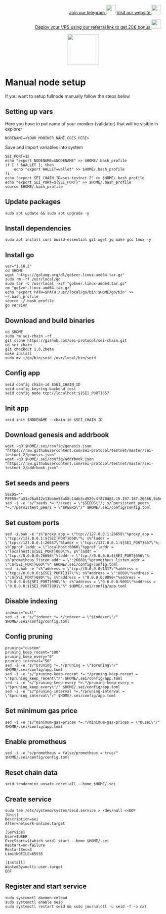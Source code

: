 <p style="font-size:14px" align="right">
<a href="https://t.me/kjnotes" target="_blank">Join our telegram <img src="https://user-images.githubusercontent.com/50621007/168689534-796f181e-3e4c-43a5-8183-9888fc92cfa7.png" width="30"/></a>
<a href="https://kjnodes.com/" target="_blank">Visit our website <img src="https://user-images.githubusercontent.com/50621007/168689709-7e537ca6-b6b8-4adc-9bd0-186ea4ea4aed.png" width="30"/></a>
</p>

<p style="font-size:14px" align="right">
<a href="https://hetzner.cloud/?ref=y8pQKS2nNy7i" target="_blank">Deploy your VPS using our referral link to get 20€ bonus <img src="https://user-images.githubusercontent.com/50621007/174612278-11716b2a-d662-487e-8085-3686278dd869.png" width="30"/></a>
</p>

<p align="center">
  <img height="100" height="auto" src="https://user-images.githubusercontent.com/50621007/169664551-39020c2e-fa95-483b-916b-c52ce4cb907c.png">
</p>

# Manual node setup
If you want to setup fullnode manually follow the steps below

## Setting up vars
Here you have to put name of your moniker (validator) that will be visible in explorer
```
NODENAME=<YOUR_MONIKER_NAME_GOES_HERE>
```

Save and import variables into system
```
SEI_PORT=12
echo "export NODENAME=$NODENAME" >> $HOME/.bash_profile
if [ ! $WALLET ]; then
	echo "export WALLET=wallet" >> $HOME/.bash_profile
fi
echo "export SEI_CHAIN_ID=sei-testnet-2" >> $HOME/.bash_profile
echo "export SEI_PORT=${SEI_PORT}" >> $HOME/.bash_profile
source $HOME/.bash_profile
```

## Update packages
```
sudo apt update && sudo apt upgrade -y
```

## Install dependencies
```
sudo apt install curl build-essential git wget jq make gcc tmux -y
```

## Install go
```
ver="1.18.2"
cd $HOME
wget "https://golang.org/dl/go$ver.linux-amd64.tar.gz"
sudo rm -rf /usr/local/go
sudo tar -C /usr/local -xzf "go$ver.linux-amd64.tar.gz"
rm "go$ver.linux-amd64.tar.gz"
echo "export PATH=$PATH:/usr/local/go/bin:$HOME/go/bin" >> ~/.bash_profile
source ~/.bash_profile
go version
```

## Download and build binaries
```
cd $HOME
sudo rm sei-chain -rf
git clone https://github.com/sei-protocol/sei-chain.git
cd sei-chain
git checkout 1.0.2beta
make install 
sudo mv ~/go/bin/seid /usr/local/bin/seid
```

## Config app
```
seid config chain-id $SEI_CHAIN_ID
seid config keyring-backend test
seid config node tcp://localhost:${SEI_PORT}657
```

## Init app
```
seid init $NODENAME --chain-id $SEI_CHAIN_ID
```

## Download genesis and addrbook
```
wget -qO $HOME/.sei/config/genesis.json "https://raw.githubusercontent.com/sei-protocol/testnet/master/sei-testnet-2/genesis.json"
wget -qO $HOME/.sei/config/addrbook.json "https://raw.githubusercontent.com/sei-protocol/testnet/master/sei-testnet-2/addrbook.json"
```

## Set seeds and peers
```
SEEDS=""
PEERS="a31a25a812e13bbbe58a58c14db3cd529c4f870d@3.15.197.187:26656,5b5ec09067a5fcaccf75f19b45ab29ce07e0167c@18.118.159.154:26656,20528d7ab115e56660b06fbff1b95c543e19e2e3@194.163.150.25:26256,49e9d66477cd5df48ceb884b6870cccfc5fa96c5@47.156.153.124:56656,ddb046d461bd698bf2b5f0608bc9ed9ebb69821b@20.46.229.243:12656,44c4e0294f6912b130f57a0fddc5d7434b68ca37@65.108.7.120:26656,3ddc21e72f88e1d83ff2098d25fb6988f59598fa@38.242.250.253:26656,a50a2c2a39e740e18e2a3810867ce8786d64f718@75.119.155.73:12656,591b797c0a4af6d3decaaf0f14dab8ce92d7c3ae@51.120.95.14:12656,f161690e4f552194097b3e99501a526c8862c03c@20.38.38.1:12656,b1bab63a99b58cdc05e015875e426bc28eb9716c@149.102.143.141:12656,b6e9a99fb9a960fa71d36f0c9b442c2b9fba9484@51.120.1.230:12656,c89a26cf8d4812fb8873f6e46bead2363f8ab67c@147.182.203.5:12656,52517312816bf4c6ab1d99fc347647b4626064e7@52.155.104.204:26656,7886e2704b892ed032ff5091e41542216309f39c@20.249.4.115:12656,59bbe8e365c56e29ccd1d88462fe92c43bc8e173@89.163.143.208:26656,a3f055c2cd623d9d1353d8c6566b9d00e01ef0be@13.87.71.97:12656,51213fb34076bd39d7f687ea94deb6916301d118@20.118.224.134:12656,93578f85728acfc14f8d9c1f84f7d8d0548cfd15@20.40.89.41:12656,9c74bdb1f6d34e1eb45b6810e116e8033b2d7014@20.119.48.205:12656,dff3c3c5679d06166476773d2ee777b4c6dfd3eb@52.255.136.48:12656,38b4d78c7d6582fb170f6c19330a7e37e6964212@194.163.189.114:46656,1c6b5b7d880e488e87e86b0de420ad92d4cece50@149.102.158.204:12656,edf25610498e0a1192c743f39368502ece89ec8d@144.76.19.103:26656,678580163a228a8240a3d15ee128ad94fe623141@159.89.204.218:12656,cd2ce7465937c046aeefb286744c45afd1b63ebb@139.59.100.192:12656,396f45e6270f34f608ffc1727c2fc0d1955aff3b@137.184.76.160:12656,99c0a0a5bdb19a9b8be05b8f268d6e12a01e6dc3@146.19.24.34:26656,db4fa2ced59020bcec13668b3204a2fd2ac5b720@188.166.228.170:26656,bccab1003dd4f794ad8be49209700129fb86de99@38.242.221.88:26656,d4479d0bf6e543ec60fae27206ec5a70837c555e@38.242.129.240:36376,a452faddaf371e840fcbb0e44c7234551949d1b7@34.66.153.93:26656"
sed -i -e "s/^seeds *=.*/seeds = \"$SEEDS\"/; s/^persistent_peers *=.*/persistent_peers = \"$PEERS\"/" $HOME/.sei/config/config.toml
```

## Set custom ports
```
sed -i.bak -e "s%^proxy_app = \"tcp://127.0.0.1:26658\"%proxy_app = \"tcp://127.0.0.1:${SEI_PORT}658\"%; s%^laddr = \"tcp://127.0.0.1:26657\"%laddr = \"tcp://127.0.0.1:${SEI_PORT}657\"%; s%^pprof_laddr = \"localhost:6060\"%pprof_laddr = \"localhost:${SEI_PORT}060\"%; s%^laddr = \"tcp://0.0.0.0:26656\"%laddr = \"tcp://0.0.0.0:${SEI_PORT}656\"%; s%^prometheus_listen_addr = \":26660\"%prometheus_listen_addr = \":${SEI_PORT}660\"%" $HOME/.sei/config/config.toml
sed -i.bak -e "s%^address = \"tcp://0.0.0.0:1317\"%address = \"tcp://0.0.0.0:${SEI_PORT}317\"%; s%^address = \":8080\"%address = \":${SEI_PORT}080\"%; s%^address = \"0.0.0.0:9090\"%address = \"0.0.0.0:${SEI_PORT}090\"%; s%^address = \"0.0.0.0:9091\"%address = \"0.0.0.0:${SEI_PORT}091\"%" $HOME/.sei/config/app.toml
```

## Disable indexing
```
indexer="null"
sed -i -e "s/^indexer *=.*/indexer = \"$indexer\"/" $HOME/.sei/config/config.toml
```

## Config pruning
```
pruning="custom"
pruning_keep_recent="100"
pruning_keep_every="0"
pruning_interval="50"
sed -i -e "s/^pruning *=.*/pruning = \"$pruning\"/" $HOME/.sei/config/app.toml
sed -i -e "s/^pruning-keep-recent *=.*/pruning-keep-recent = \"$pruning_keep_recent\"/" $HOME/.sei/config/app.toml
sed -i -e "s/^pruning-keep-every *=.*/pruning-keep-every = \"$pruning_keep_every\"/" $HOME/.sei/config/app.toml
sed -i -e "s/^pruning-interval *=.*/pruning-interval = \"$pruning_interval\"/" $HOME/.sei/config/app.toml
```

## Set minimum gas price
```
sed -i -e "s/^minimum-gas-prices *=.*/minimum-gas-prices = \"0usei\"/" $HOME/.sei/config/app.toml
```

## Enable prometheus
```
sed -i -e "s/prometheus = false/prometheus = true/" $HOME/.sei/config/config.toml
```

## Reset chain data
```
seid tendermint unsafe-reset-all --home $HOME/.sei
```

## Create service
```
sudo tee /etc/systemd/system/seid.service > /dev/null <<EOF
[Unit]
Description=sei
After=network-online.target

[Service]
User=$USER
ExecStart=$(which seid) start --home $HOME/.sei
Restart=on-failure
RestartSec=3
LimitNOFILE=65535

[Install]
WantedBy=multi-user.target
EOF
```

## Register and start service
```
sudo systemctl daemon-reload
sudo systemctl enable seid
sudo systemctl restart seid && sudo journalctl -u seid -f -o cat
```

